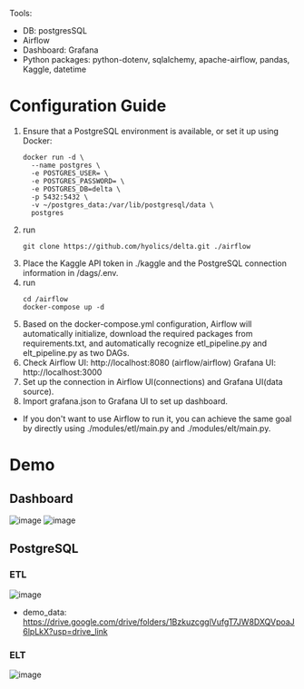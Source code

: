 Tools: 
- DB: postgresSQL
- Airflow
- Dashboard: Grafana
- Python packages: python-dotenv, sqlalchemy, apache-airflow, pandas, Kaggle, datetime

# Configuration Guide
1. Ensure that a PostgreSQL environment is available, or set it up using Docker:
    ```
    docker run -d \
      --name postgres \
      -e POSTGRES_USER= \
      -e POSTGRES_PASSWORD= \
      -e POSTGRES_DB=delta \
      -p 5432:5432 \
      -v ~/postgres_data:/var/lib/postgresql/data \
      postgres
    ```
2. run
   ```
   git clone https://github.com/hyolics/delta.git ./airflow
   ```
3. Place the Kaggle API token in ./kaggle and the PostgreSQL connection information in /dags/.env.
4. run
   ```
   cd /airflow
   docker-compose up -d
   ```
5. Based on the docker-compose.yml configuration, Airflow will automatically initialize, download the required packages from requirements.txt, and automatically recognize etl_pipeline.py and elt_pipeline.py as two DAGs.
6. Check Airflow UI: http://localhost:8080 (airflow/airflow)
         Grafana UI: http://localhost:3000
7. Set up the connection in Airflow UI(connections) and Grafana UI(data source).
8. Import grafana.json to Grafana UI to set up dashboard.

* If you don't want to use Airflow to run it, you can achieve the same goal by directly using ./modules/etl/main.py and ./modules/elt/main.py.

# Demo
## Dashboard
![image](https://github.com/user-attachments/assets/e927033e-eabe-4871-9032-3f6b2f8bb832)
![image](https://github.com/user-attachments/assets/4c6f0cc1-6147-4dc9-aa1d-61ba9c773fc1)
## PostgreSQL
### ETL
![image](https://github.com/user-attachments/assets/8018ea2d-40f1-430a-9d1b-a916b91b9812)
* demo_data: https://drive.google.com/drive/folders/1BzkuzcgglVufgT7JW8DXQVpoaJ6lpLkX?usp=drive_link
### ELT
![image](https://github.com/user-attachments/assets/5a4e97ff-d09c-4a46-a0bf-e9641f6e1b66)










